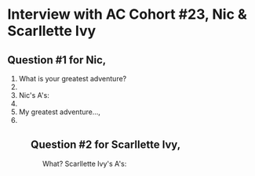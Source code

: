 # Interview with AC Cohort #23, Nic & Scarllette Ivy

## Question #1 for Nic,
<ol>
  <li>What is your greatest adventure?<li/>
  <li>Nic's A's:<li/>
  <li>My greatest adventure...,<li/>
<ol/>

## Question #2 for Scarllette Ivy,
<ol>
What?
Scarllette Ivy's A's:
<ol/><br>

